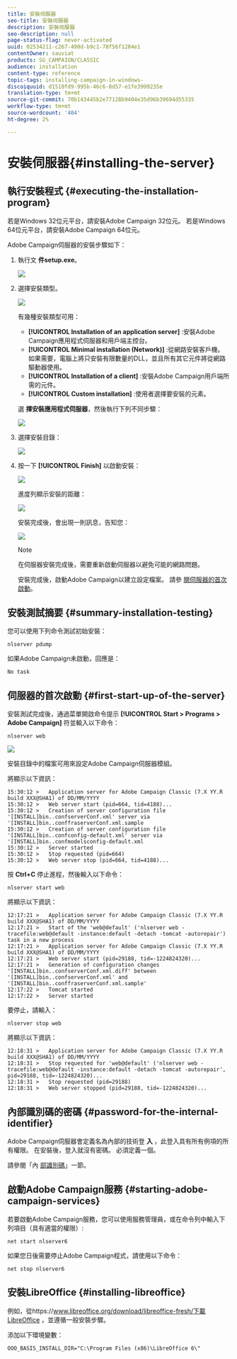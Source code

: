 ```yaml
---
title: 安裝伺服器
seo-title: 安裝伺服器
description: 安裝伺服器
seo-description: null
page-status-flag: never-activated
uuid: 02534211-c267-490d-b9c1-78f56f1284e1
contentOwner: sauviat
products: SG_CAMPAIGN/CLASSIC
audience: installation
content-type: reference
topic-tags: installing-campaign-in-windows-
discoiquuid: d1510fd9-995b-46c6-8d57-e1fe3999235e
translation-type: tm+mt
source-git-commit: 70b143445b2e77128b9404e35d96b39694d55335
workflow-type: tm+mt
source-wordcount: '404'
ht-degree: 2%

---
```



# 安裝伺服器{#installing-the-server}

## 執行安裝程式 {#executing-the-installation-program}

若是Windows 32位元平台，請安裝Adobe Campaign 32位元。 若是Windows 64位元平台，請安裝Adobe Campaign 64位元。

Adobe Campaign伺服器的安裝步驟如下：

1. 執行文 **件setup.exe**。

   ![](assets/s_ncs_install_installer_01.png)

1. 選擇安裝類型。

   ![](assets/s_ncs_install_installer_01a.png)

   有幾種安裝類型可用：

   * **[!UICONTROL Installation of an application server]** :安裝Adobe Campaign應用程式伺服器和用戶端主控台。
   * **[!UICONTROL Minimal installation (Network)]** :從網路安裝客戶機。 如果需要，電腦上將只安裝有限數量的DLL，並且所有其它元件將從網路驅動器使用。
   * **[!UICONTROL Installation of a client]** :安裝Adobe Campaign用戶端所需的元件。
   * **[!UICONTROL Custom installation]** :使用者選擇要安裝的元素。

   選 **擇安裝應用程式伺服器**，然後執行下列不同步驟：

   ![](assets/s_ncs_install_installer_02.png)

1. 選擇安裝目錄：

   ![](assets/s_ncs_install_installer_03.png)

1. 按一下 **[!UICONTROL Finish]** 以啟動安裝：

   ![](assets/s_ncs_install_installer_04.png)

   進度列顯示安裝的距離：

   ![](assets/s_ncs_install_installer_05.png)

   安裝完成後，會出現一則訊息，告知您：

   ![](assets/s_ncs_install_installer_06.png)

   >[!NOTE]
   >
   >在伺服器安裝完成後，需要重新啟動伺服器以避免可能的網路問題。

   安裝完成後，啟動Adobe Campaign以建立設定檔案。 請參 [閱伺服器的首次啟動](#first-start-up-of-the-server)。

## 安裝測試摘要 {#summary-installation-testing}

您可以使用下列命令測試初始安裝：

```
nlserver pdump
```

如果Adobe Campaign未啟動，回應是：

```
No task
```

## 伺服器的首次啟動 {#first-start-up-of-the-server}

安裝測試完成後，通過菜單開啟命令提示 **[!UICONTROL Start > Programs > Adobe Campaign]** 符並輸入以下命令：

```
nlserver web
```

![](assets/s_ncs_install_cmd_nlserverweb.png)

安裝目錄中的檔案可用來設定Adobe Campaign伺服器模組。

將顯示以下資訊：

```
15:30:12 >   Application server for Adobe Campaign Classic (7.X YY.R build XXX@SHA1) of DD/MM/YYYY
15:30:12 >   Web server start (pid=664, tid=4188)...
15:30:12 >   Creation of server configuration file '[INSTALL]bin..confserverConf.xml' server via '[INSTALL]bin..conffraserverConf.xml.sample
15:30:12 >   Creation of server configuration file '[INSTALL]bin..confconfig-default.xml' server via '[INSTALL]bin..confmodelsconfig-default.xml
15:30:12 >   Server started
15:30:12 >   Stop requested (pid=664)
15:30:12 >   Web server stop (pid=664, tid=4188)...
```

按 **Ctrl+C** 停止進程，然後輸入以下命令：

```
nlserver start web
```

將顯示以下資訊：

```
12:17:21 >   Application server for Adobe Campaign Classic (7.X YY.R build XXX@SHA1) of DD/MM/YYYY
12:17:21 >   Start of the 'web@default' ('nlserver web -tracefile:web@default -instance:default -detach -tomcat -autorepair') task in a new process 
12:17:21 >   Application server for Adobe Campaign Classic (7.X YY.R build XXX@SHA1) of DD/MM/YYYY
12:17:21 >   Web server start (pid=29188, tid=-1224824320)...
12:17:21 >   Generation of configuration changes '[INSTALL]bin..confserverConf.xml.diff' between '[INSTALL]bin..confserverConf.xml' and '[INSTALL]bin..conffraserverConf.xml.sample'
12:17:22 >   Tomcat started
12:17:22 >   Server started
```

要停止，請輸入：

```
nlserver stop web
```

將顯示以下資訊：

```
12:18:31 >   Application server for Adobe Campaign Classic (7.X YY.R build XXX@SHA1) of DD/MM/YYYY
12:18:31 >   Stop requested for 'web@default' ('nlserver web -tracefile:web@default -instance:default -detach -tomcat -autorepair', pid=29188, tid=-1224824320)...
12:18:31 >   Stop requested (pid=29188)
12:18:31 >   Web server stopped (pid=29188, tid=-1224824320)...
```

## 內部識別碼的密碼 {#password-for-the-internal-identifier}

Adobe Campaign伺服器會定義名為內部的技術登 **入** ，此登入具有所有例項的所有權限。 在安裝後，登入就沒有密碼。 必須定義一個。

請參閱「內 [部識別碼](../../installation/using/campaign-server-configuration.md#internal-identifier)」一節。

## 啟動Adobe Campaign服務 {#starting-adobe-campaign-services}

若要啟動Adobe Campaign服務，您可以使用服務管理員，或在命令列中輸入下列項目（具有適當的權限）:

```
net start nlserver6
```

如果您日後需要停止Adobe Campaign程式，請使用以下命令：

```
net stop nlserver6
```

## 安裝LibreOffice {#installing-libreoffice}

例如，從https://www.libreoffice.org/download/libreoffice-fresh/下載LibreOffice [](https://www.libreoffice.org/download/libreoffice-fresh/) ，並遵循一般安裝步驟。

添加以下環境變數：

```
OOO_BASIS_INSTALL_DIR="C:\Program Files (x86)\LibreOffice 6\"
```

